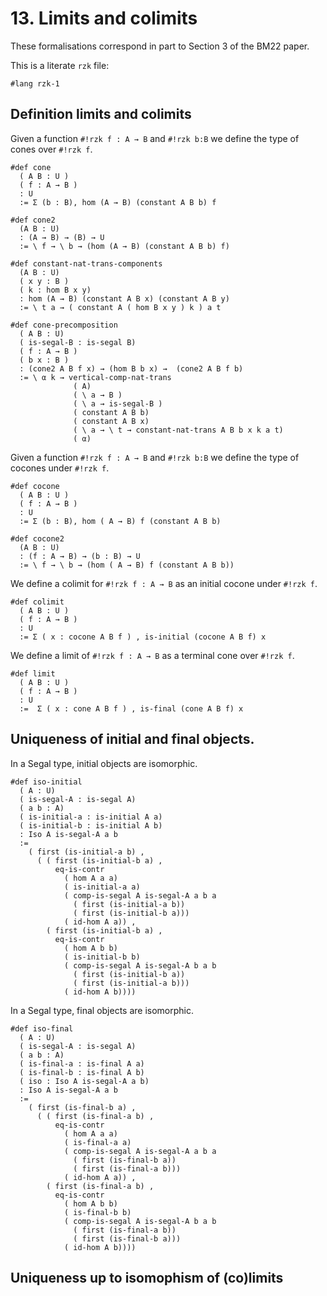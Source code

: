 # 13. Limits and colimits

These formalisations correspond in part to Section 3 of the BM22 paper.

This is a literate `rzk` file:

```rzk
#lang rzk-1
```

## Definition limits and colimits

Given a function `#!rzk f : A → B` and `#!rzk b:B` we define the type of cones
over `#!rzk f`.

```rzk
#def cone
  ( A B : U )
  ( f : A → B )
  : U
  := Σ (b : B), hom (A → B) (constant A B b) f
```

```rzk
#def cone2
  (A B : U)
  : (A → B) → (B) → U
  := \ f → \ b → (hom (A → B) (constant A B b) f)
```
```rzk
#def constant-nat-trans-components
  (A B : U)
  ( x y : B )
  ( k : hom B x y)
  : hom (A → B) (constant A B x) (constant A B y)
  := \ t a → ( constant A ( hom B x y ) k ) a t
```



```rzk
#def cone-precomposition
  ( A B : U)
  ( is-segal-B : is-segal B)
  ( f : A → B )
  ( b x : B )
  : (cone2 A B f x) → (hom B b x) →  (cone2 A B f b)
  := \ α k → vertical-comp-nat-trans
              ( A)
              ( \ a → B )
              ( \ a → is-segal-B )
              ( constant A B b)
              ( constant A B x)
              ( \ a → \ t → constant-nat-trans A B b x k a t)
              ( α)
```

Given a function `#!rzk f : A → B` and `#!rzk b:B` we define the type of cocones
under `#!rzk f`.

```rzk
#def cocone
  ( A B : U )
  ( f : A → B )
  : U
  := Σ (b : B), hom ( A → B) f (constant A B b)
```

```rzk
#def cocone2
  (A B : U)
  : (f : A → B) → (b : B) → U
  := \ f → \ b → (hom ( A → B) f (constant A B b))
```

We define a colimit for `#!rzk f : A → B` as an initial cocone under `#!rzk f`.

```rzk
#def colimit
  ( A B : U )
  ( f : A → B )
  : U
  := Σ ( x : cocone A B f ) , is-initial (cocone A B f) x
```

We define a limit of `#!rzk f : A → B` as a terminal cone over `#!rzk f`.

```rzk
#def limit
  ( A B : U )
  ( f : A → B )
  : U
  :=  Σ ( x : cone A B f ) , is-final (cone A B f) x
```

## Uniqueness of initial and final objects.

In a Segal type, initial objects are isomorphic.

```rzk
#def iso-initial
  ( A : U)
  ( is-segal-A : is-segal A)
  ( a b : A)
  ( is-initial-a : is-initial A a)
  ( is-initial-b : is-initial A b)
  : Iso A is-segal-A a b
  :=
    ( first (is-initial-a b) ,
      ( ( first (is-initial-b a) ,
          eq-is-contr
            ( hom A a a)
            ( is-initial-a a)
            ( comp-is-segal A is-segal-A a b a
              ( first (is-initial-a b))
              ( first (is-initial-b a)))
            ( id-hom A a)) ,
        ( first (is-initial-b a) ,
          eq-is-contr
            ( hom A b b)
            ( is-initial-b b)
            ( comp-is-segal A is-segal-A b a b
              ( first (is-initial-b a))
              ( first (is-initial-a b)))
            ( id-hom A b))))
```

In a Segal type, final objects are isomorphic.

```rzk
#def iso-final
  ( A : U)
  ( is-segal-A : is-segal A)
  ( a b : A)
  ( is-final-a : is-final A a)
  ( is-final-b : is-final A b)
  ( iso : Iso A is-segal-A a b)
  : Iso A is-segal-A a b
  :=
    ( first (is-final-b a) ,
      ( ( first (is-final-a b) ,
          eq-is-contr
            ( hom A a a)
            ( is-final-a a)
            ( comp-is-segal A is-segal-A a b a
              ( first (is-final-b a))
              ( first (is-final-a b)))
            ( id-hom A a)) ,
        ( first (is-final-a b) ,
          eq-is-contr
            ( hom A b b)
            ( is-final-b b)
            ( comp-is-segal A is-segal-A b a b
              ( first (is-final-a b))
              ( first (is-final-b a)))
            ( id-hom A b))))
```

## Uniqueness up to isomophism of (co)limits
